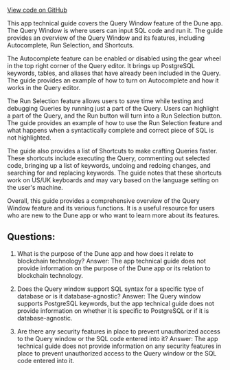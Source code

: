 [View code on GitHub](https://dune.com/blob/master/app\queries\query-window.md)

This app technical guide covers the Query Window feature of the Dune app. The Query Window is where users can input SQL code and run it. The guide provides an overview of the Query Window and its features, including Autocomplete, Run Selection, and Shortcuts.

The Autocomplete feature can be enabled or disabled using the gear wheel in the top right corner of the Query editor. It brings up PostgreSQL keywords, tables, and aliases that have already been included in the Query. The guide provides an example of how to turn on Autocomplete and how it works in the Query editor.

The Run Selection feature allows users to save time while testing and debugging Queries by running just a part of the Query. Users can highlight a part of the Query, and the Run button will turn into a Run Selection button. The guide provides an example of how to use the Run Selection feature and what happens when a syntactically complete and correct piece of SQL is not highlighted.

The guide also provides a list of Shortcuts to make crafting Queries faster. These shortcuts include executing the Query, commenting out selected code, bringing up a list of keywords, undoing and redoing changes, and searching for and replacing keywords. The guide notes that these shortcuts work on US/UK keyboards and may vary based on the language setting on the user's machine.

Overall, this guide provides a comprehensive overview of the Query Window feature and its various functions. It is a useful resource for users who are new to the Dune app or who want to learn more about its features.
## Questions: 
 1. What is the purpose of the Dune app and how does it relate to blockchain technology?
   Answer: The app technical guide does not provide information on the purpose of the Dune app or its relation to blockchain technology. 

2. Does the Query window support SQL syntax for a specific type of database or is it database-agnostic?
   Answer: The Query window supports PostgreSQL keywords, but the app technical guide does not provide information on whether it is specific to PostgreSQL or if it is database-agnostic.

3. Are there any security features in place to prevent unauthorized access to the Query window or the SQL code entered into it?
   Answer: The app technical guide does not provide information on any security features in place to prevent unauthorized access to the Query window or the SQL code entered into it.